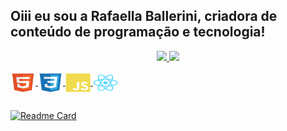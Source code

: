 ## Oiii eu sou a Rafaella Ballerini, criadora de conteúdo de programação e tecnologia!

<div align="center">
  <a href="https://github.com/BrenoVns">
  <img height="180em" src="https://github-readme-stats.vercel.app/api?username=BrenoVns&show_icons=true&theme=buefy&include_all_commits=true&count_private=true"/>
  <img height="180em" src="https://github-readme-stats.vercel.app/api/top-langs/?username=BrenoVns&layout=compact&langs_count=7&theme=buefy"/>
</div>
  
<div style="display: inline_block"><br>
  <img align="center" alt="Breno-HTML" height="30" width="40" src="https://raw.githubusercontent.com/devicons/devicon/master/icons/html5/html5-original.svg">
  <img align="center" alt="Breno-CSS" height="30" width="40" src="https://raw.githubusercontent.com/devicons/devicon/master/icons/css3/css3-original.svg">
  <img align="center" alt="Breno-Js" height="30" width="40" src="https://raw.githubusercontent.com/devicons/devicon/master/icons/javascript/javascript-plain.svg">
  <img align="center" alt="Breno-React" height="30" width="40" src="https://raw.githubusercontent.com/devicons/devicon/master/icons/react/react-original.svg">
</div>
  
  ##  
  
[![Readme Card](https://github-readme-stats.vercel.app/api/pin/?username=BrenoVns&repo=termo-helper&theme=buefy)](https://github.com/BrenoVns/termo-helper)
